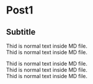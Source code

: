 # Post1
## Subtitle

Thid is normal text inside MD file.   
Thid is normal text inside MD file.  

Thid is normal text inside MD file.  
Thid is normal text inside MD file.  
Thid is normal text inside MD file.  

